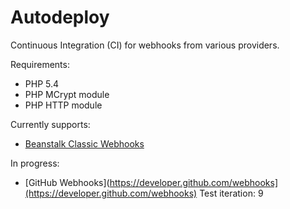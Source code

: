 Autodeploy
==========

Continuous Integration (CI) for webhooks from various providers.

Requirements:

* PHP 5.4
* PHP MCrypt module
* PHP HTTP module

Currently supports:

* [Beanstalk Classic Webhooks](http://support.beanstalkapp.com/customer/portal/articles/75753-trigger-a-url-on-commit-with-web-hooks)

In progress:

* [GitHub Webhooks](https://developer.github.com/webhooks](https://developer.github.com/webhooks) Test iteration: 9 